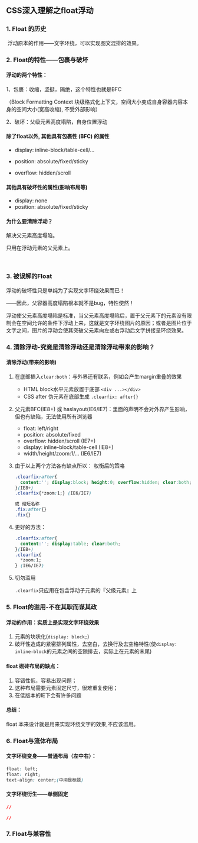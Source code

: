 ## CSS深入理解之float浮动

### 1. Float 的历史

​	浮动原本的作用——文字环绕，可以实现图文混排的效果。



### 2. Float的特性——包裹与破坏

#### 浮动的两个特性：

1、包裹：收缩，坚挺，隔绝，这个特性也就是BFC

（Block Formatting Context 块级格式化上下文，空间大小变成自身容器内容本身的空间大小(宽高收缩), 不受外部影响）

2、破坏：父级元素高度塌陷，自身位置浮动

#### 除了float以外, 其他具有包裹性 (BFC) 的属性

- display: inline-block/table-cell/...

- position: absolute/fixed/sticky

- overflow: hidden/scroll

#### 其他具有破坏性的属性(影响布局等)

- display: none
- position: absolute/fixed/sticky


#### 为什么要清除浮动？

解决父元素高度塌陷。

只用在浮动元素的父元素上。

​	

### 3. 被误解的Float

浮动的破坏性只是单纯为了实现文字环绕效果而已！

——因此，父容器高度塌陷根本就不是bug，特性使然！

浮动使父元素高度塌陷是标准，当父元素高度塌陷后，置于父元素下的元素没有限制会在空间允许的条件下浮动上来，这就是文字环绕图片的原因；或者是图片位于文字之间，图片的浮动会使其突破父元素向左或右浮动后文字拼接呈环绕效果。



### 4. 清除浮动-究竟是清除浮动还是清除浮动带来的影响？ 

#### 清除浮动(带来的影响)

1. 在底部插入`clear:both`：与外界还有联系，例如会产生margin重叠的效果

   - HTML block水平元素放置于底部 `<div ...></div>`
   - CSS after 伪元素在底部生成 `.clearfix: after{}`

2. 父元素BFC(IE8+) 或 haslayout(IE6/IE7)：里面的声明不会对外界产生影响，但也有缺陷，无法使用所有浏览器

   - float: left/right
   - position: absolute/fixed
   - overflow: hidden/scroll (IE7+)
   - display: inline-block/table-cell (IE8+)
   - width/height/zoom:1/... (IE6/IE7)

3. 由于以上两个方法各有缺点所以：
   权衡后的策咯

   ```css
   .clearfix:after{
     content:''; display:block; height:0; overflow:hidden; clear:both;
   }(IE8+)
   .clearfix{*zoom:1;} (IE6/IE7)

   或 缩短名称
   .fix:after{}
   .fix{}
   ```

4. 更好的方法：

   ```css
   .clearfix:after{
     content:''; display:table; clear:both;
   }(IE8+)
   .clearfix{
     *zoom:1;
   } (IE6/IE7)
   ```

5. 切勿滥用

   `.clearfix`只应用在包含浮动子元素的『父级元素』上



### 5. Float的滥用-不在其职而谋其政 

#### 浮动的作用：实质上是实现文字环绕效果

1. 元素的块状化(`display: block;`)
2. 破坏性造成的紧密排列属性，去空白，去换行及去空格特性(使`display: inline-block`的元素之间的空隙排去，实际上在元素的末尾)



#### float 砌砖布局的缺点：

1. 容错性低，容易出现问题；
2. 这种布局需要元素固定尺寸，很难重复使用；
3. 在低版本的IE下会有许多问题



#### 总结：

float 本来设计就是用来实现环绕文字的效果,不应该滥用。



### 6. Float与流体布局 

#### 文字环绕变身——普通布局（左中右）：

```css
float: left;
float: right;
text-align: center;(中间是标题)
```

#### 文字环绕衍生——单侧固定

```css
// 

// 
```









### 7. Float与兼容性 

